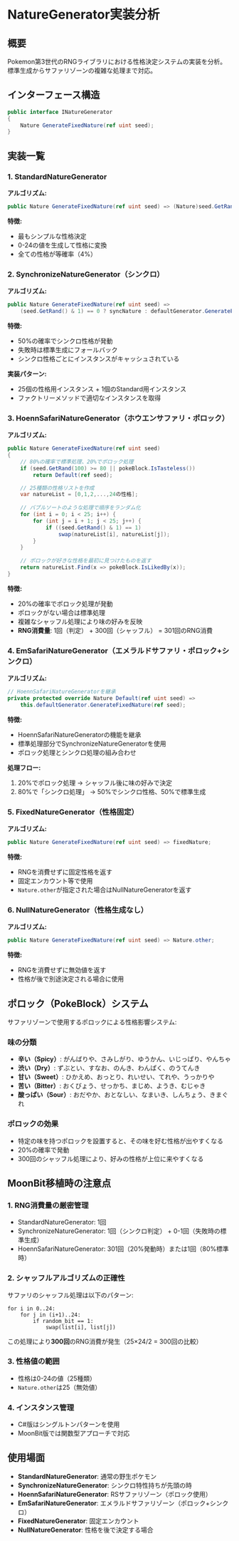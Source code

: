 # NatureGenerator実装分析

## 概要

Pokemon第3世代のRNGライブラリにおける性格決定システムの実装を分析。標準生成からサファリゾーンの複雑な処理まで対応。

## インターフェース構造

```csharp
public interface INatureGenerator
{
    Nature GenerateFixedNature(ref uint seed);
}
```

## 実装一覧

### 1. StandardNatureGenerator

**アルゴリズム:**
```csharp
public Nature GenerateFixedNature(ref uint seed) => (Nature)seed.GetRand(25);
```

**特徴:**
- 最もシンプルな性格決定
- 0-24の値を生成して性格に変換
- 全ての性格が等確率（4%）

### 2. SynchronizeNatureGenerator（シンクロ）

**アルゴリズム:**
```csharp
public Nature GenerateFixedNature(ref uint seed) => 
    (seed.GetRand() & 1) == 0 ? syncNature : defaultGenerator.GenerateFixedNature(ref seed);
```

**特徴:**
- 50%の確率でシンクロ性格が発動
- 失敗時は標準生成にフォールバック
- シンクロ性格ごとにインスタンスがキャッシュされている

**実装パターン:**
- 25個の性格用インスタンス + 1個のStandard用インスタンス
- ファクトリーメソッドで適切なインスタンスを取得

### 3. HoennSafariNatureGenerator（ホウエンサファリ・ポロック）

**アルゴリズム:**
```csharp
public Nature GenerateFixedNature(ref uint seed)
{
    // 80%の確率で標準処理、20%でポロック処理
    if (seed.GetRand(100) >= 80 || pokeBlock.IsTasteless()) 
        return Default(ref seed);

    // 25種類の性格リストを作成
    var natureList = [0,1,2,...,24の性格];
    
    // バブルソートのような処理で順序をランダム化
    for (int i = 0; i < 25; i++) {
        for (int j = i + 1; j < 25; j++) {
            if ((seed.GetRand() & 1) == 1)
                swap(natureList[i], natureList[j]);
        }
    }
    
    // ポロックが好きな性格を最初に見つけたものを返す
    return natureList.Find(x => pokeBlock.IsLikedBy(x));
}
```

**特徴:**
- 20%の確率でポロック処理が発動
- ポロックがない場合は標準処理
- 複雑なシャッフル処理により味の好みを反映
- **RNG消費量**: 1回（判定） + 300回（シャッフル） = 301回のRNG消費

### 4. EmSafariNatureGenerator（エメラルドサファリ・ポロック+シンクロ）

**アルゴリズム:**
```csharp
// HoennSafariNatureGeneratorを継承
private protected override Nature Default(ref uint seed) => 
    this.defaultGenerator.GenerateFixedNature(ref seed);
```

**特徴:**
- HoennSafariNatureGeneratorの機能を継承
- 標準処理部分でSynchronizeNatureGeneratorを使用
- ポロック処理とシンクロ処理の組み合わせ

**処理フロー:**
1. 20%でポロック処理 → シャッフル後に味の好みで決定
2. 80%で「シンクロ処理」 → 50%でシンクロ性格、50%で標準生成

### 5. FixedNatureGenerator（性格固定）

**アルゴリズム:**
```csharp
public Nature GenerateFixedNature(ref uint seed) => fixedNature;
```

**特徴:**
- RNGを消費せずに固定性格を返す
- 固定エンカウント等で使用
- `Nature.other`が指定された場合はNullNatureGeneratorを返す

### 6. NullNatureGenerator（性格生成なし）

**アルゴリズム:**
```csharp
public Nature GenerateFixedNature(ref uint seed) => Nature.other;
```

**特徴:**
- RNGを消費せずに無効値を返す
- 性格が後で別途決定される場合に使用

## ポロック（PokeBlock）システム

サファリゾーンで使用するポロックによる性格影響システム:

### 味の分類
- **辛い（Spicy）**: がんばりや、さみしがり、ゆうかん、いじっぱり、やんちゃ
- **渋い（Dry）**: ずぶとい、すなお、のんき、わんぱく、のうてんき  
- **甘い（Sweet）**: ひかえめ、おっとり、れいせい、てれや、うっかりや
- **苦い（Bitter）**: おくびょう、せっかち、まじめ、ようき、むじゃき
- **酸っぱい（Sour）**: おだやか、おとなしい、なまいき、しんちょう、きまぐれ

### ポロックの効果
- 特定の味を持つポロックを設置すると、その味を好む性格が出やすくなる
- 20%の確率で発動
- 300回のシャッフル処理により、好みの性格が上位に来やすくなる

## MoonBit移植時の注意点

### 1. RNG消費量の厳密管理
- StandardNatureGenerator: 1回
- SynchronizeNatureGenerator: 1回（シンクロ判定） + 0-1回（失敗時の標準生成）
- HoennSafariNatureGenerator: 301回（20%発動時）または1回（80%標準時）

### 2. シャッフルアルゴリズムの正確性
サファリのシャッフル処理は以下のパターン:
```
for i in 0..24:
    for j in (i+1)..24:
        if random_bit == 1:
            swap(list[i], list[j])
```
この処理により**300回**のRNG消費が発生（25×24/2 = 300回の比較）

### 3. 性格値の範囲
- 性格は0-24の値（25種類）
- `Nature.other`は25（無効値）

### 4. インスタンス管理
- C#版はシングルトンパターンを使用
- MoonBit版では関数型アプローチで対応

## 使用場面

- **StandardNatureGenerator**: 通常の野生ポケモン
- **SynchronizeNatureGenerator**: シンクロ特性持ちが先頭の時
- **HoennSafariNatureGenerator**: RSサファリゾーン（ポロック使用）
- **EmSafariNatureGenerator**: エメラルドサファリゾーン（ポロック+シンクロ）
- **FixedNatureGenerator**: 固定エンカウント
- **NullNatureGenerator**: 性格を後で決定する場合